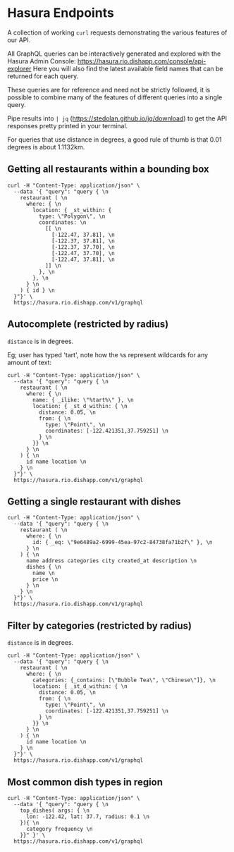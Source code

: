 # Hasura Endpoints

A collection of working `curl` requests demonstrating the various features of our API.

All GraphQL queries can be interactively generated and explored with the
Hasura Admin Console: https://hasura.rio.dishapp.com/console/api-explorer Here you will
also find the latest available field names that can be returned for each query.

These queries are for reference and need not be strictly followed, it is possible
to combine many of the features of different queries into a single query.

Pipe results into `| jq` (https://stedolan.github.io/jq/download) to get the API
responses pretty printed in your terminal.

For queries that use distance in degrees, a good rule of thumb is that 0.01 degrees is
about 1.1132km.

## Getting all restaurants within a bounding box
```
curl -H "Content-Type: application/json" \
  --data '{ "query": "query { \n
    restaurant ( \n
      where: { \n
        location: { _st_within: {
          type: \"Polygon\", \n
          coordinates: \n
            [[ \n
              [-122.47, 37.81], \n
              [-122.37, 37.81], \n
              [-122.37, 37.70], \n
              [-122.47, 37.70], \n
              [-122.47, 37.81], \n
            ]] \n
          }, \n
        }, \n
      } \n
    ) { id } \n
  }"}' \
  https://hasura.rio.dishapp.com/v1/graphql
```

## Autocomplete (restricted by radius)
`distance` is in degrees.

Eg; user has typed 'tart', note how the `%`s represent wildcards for any amount of text:
```
curl -H "Content-Type: application/json" \
  --data '{ "query": "query { \n
    restaurant ( \n
      where: { \n
        name: { _ilike: \"%tart%\" }, \n
        location: { _st_d_within: { \n
          distance: 0.05, \n
          from: { \n
            type: \"Point\", \n
            coordinates: [-122.421351,37.759251] \n
          } \n
        }} \n
      } \n
    ) { \n
      id name location \n
    } \n
  }"}' \
  https://hasura.rio.dishapp.com/v1/graphql
```

## Getting a single restaurant with dishes
```
curl -H "Content-Type: application/json" \
  --data '{ "query": "query { \n
    restaurant ( \n
      where: { \n
        id: { _eq: \"9e6489a2-6999-45ea-97c2-84738fa71b2f\" }, \n
      } \n
    ) { \n
      name address categories city created_at description \n
      dishes { \n
        name \n
        price \n
      } \n
    } \n
  }"}' \
  https://hasura.rio.dishapp.com/v1/graphql
```

## Filter by categories (restricted by radius)

`distance` is in degrees.
```
curl -H "Content-Type: application/json" \
  --data '{ "query": "query { \n
    restaurant ( \n
      where: { \n
        categories: {_contains: [\"Bubble Tea\", \"Chinese\"]}, \n
        location: { _st_d_within: { \n
          distance: 0.05, \n
          from: { \n
            type: \"Point\", \n
            coordinates: [-122.421351,37.759251] \n
          } \n
        }} \n
      } \n
    ) { \n
      id name location \n
    } \n
  }"}' \
  https://hasura.rio.dishapp.com/v1/graphql
```

## Most common dish types in region

```
curl -H "Content-Type: application/json" \
  --data '{ "query": "query { \n
    top_dishes( args: { \n
      lon: -122.42, lat: 37.7, radius: 0.1 \n
    }){ \n
      category frequency \n
    }}" }' \
  https://hasura.rio.dishapp.com/v1/graphql
```

